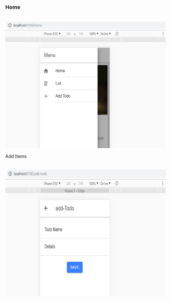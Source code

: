 <h3>Home</h3><Br>

<img src="screen-shots/o1.PNG" width="700" height="400">

<p>Add Items</p><br>

<img src="screen-shots/o2.PNG" width="700" height="400">
